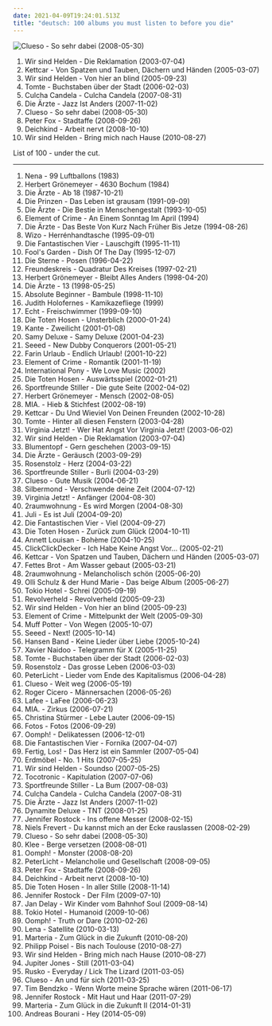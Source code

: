 ```yaml
---
date: 2021-04-09T19:24:01.513Z
title: "deutsch: 100 albums you must listen to before you die"
---
```

![Clueso - So sehr dabei (2008-05-30)](http://coverartarchive.org/release/8a5f9fff-7e95-46e5-912c-4805719b9733/6800701218-500.jpg "Clueso - So sehr dabei (2008-05-30)")
<ol class="albums">
<li data-cover="http://coverartarchive.org/release/014ed961-6515-371e-80c9-e4ce89e08c0e/4819589657-500.jpg" data-tags="german" role="button">Wir sind Helden - Die Reklamation (2003-07-04)</li>
<li data-cover="http://coverartarchive.org/release/4ef75fd8-9b02-4bfc-bacd-002846dc6f63/5555494044-500.jpg" data-tags="deutsch" role="button">Kettcar - Von Spatzen und Tauben, Dächern und Händen (2005-03-07)</li>
<li data-cover="https://img.discogs.com/rLFbd4wzHfqWV4t0KBl6bD56rUQ=/fit-in/600x523/filters:strip_icc():format(jpeg):mode_rgb():quality(90)/discogs-images/R-927793-1242079929.jpeg.jpg" data-tags="german, pop" role="button">Wir sind Helden - Von hier an blind (2005-09-23)</li>
<li data-cover="http://coverartarchive.org/release/55ed3bfc-d023-45b7-9905-c4a3ff6e2e2a/3376905685-500.jpg" data-tags="german, deutsch, hamburger schule" role="button">Tomte - Buchstaben über der Stadt (2006-02-03)</li>
<li data-cover="http://coverartarchive.org/release/c09740e6-06a3-47d5-bc92-ff548e87b955/3602793651-500.jpg" data-tags="deutsch, reggae" role="button">Culcha Candela - Culcha Candela (2007-08-31)</li>
<li data-cover="http://coverartarchive.org/release/6a81122a-d183-4008-ad9f-fcc8dd2b31b2/2140773824-500.jpg" data-tags="punk, deutschrock, punk rock, deutsch" role="button">Die Ärzte - Jazz Ist Anders (2007-11-02)</li>
<li data-cover="http://coverartarchive.org/release/8a5f9fff-7e95-46e5-912c-4805719b9733/6800701218-500.jpg" data-tags="deutsch" role="button">Clueso - So sehr dabei (2008-05-30)</li>
<li data-cover="http://coverartarchive.org/release/d57ff9e6-3ece-429b-bf5f-75d505f7cfe1/15248740702-500.jpg" data-tags="dancehall, german" role="button">Peter Fox - Stadtaffe (2008-09-26)</li>
<li data-cover="https://img.discogs.com/_pjIoMlx7MXFbuDl_d_0tblyJoE=/fit-in/240x240/filters:strip_icc():format(jpeg):mode_rgb():quality(90)/discogs-images/R-1631744-1233396114.jpeg.jpg" data-tags="electronic, deutsch" role="button">Deichkind - Arbeit nervt (2008-10-10)</li>
<li data-cover="https://img.discogs.com/7EklQeehX3bIpVPJ_e4dGQ_j1IA=/fit-in/500x500/filters:strip_icc():format(jpeg):mode_rgb():quality(90)/discogs-images/R-2416921-1282913483.jpeg.jpg" data-tags="pop, german, 00s, rockstars, tanzen, rockmusik, sandisfinis, muke, wsh bring mich nachhause, micha maat, der moment" role="button">Wir sind Helden - Bring mich nach Hause (2010-08-27)</li>
</ol>
List of 100 - under the cut.
<!-- more -->

_________________

<ol class="albums">
<li data-cover="http://coverartarchive.org/release/e38790fe-0b99-45ac-b540-9b7cf2742d94/19025705025-500.jpg" data-tags="german" role="button">
Nena - 99 Luftballons (1983)
</li>
<li data-cover="http://coverartarchive.org/release/2176bfcd-867a-4168-942d-c718507d6abb/16452956288-500.jpg" data-tags="german, herbert groenemeyer - 4630 bochum" role="button">
Herbert Grönemeyer - 4630 Bochum (1984)
</li>
<li data-cover="http://coverartarchive.org/release/4e37ab5c-dbac-439e-84a0-a3ae9d3c3a4d/24638146742-500.jpg" data-tags="punk rock, punk, rock, deutsch, german" role="button">
Die Ärzte - Ab 18 (1987-10-21)
</li>
<li data-cover="http://coverartarchive.org/release/c5d00d3b-365d-40c5-af3a-be0b880ee3e0/18976605918-500.jpg" data-tags="deutsch" role="button">
Die Prinzen - Das Leben ist grausam (1991-09-09)
</li>
<li data-cover="http://coverartarchive.org/release/d858087f-4cac-45ed-94d8-a41c90ca0cfc/6227910973-500.jpg" data-tags="punk rock, punk" role="button">
Die Ärzte - Die Bestie in Menschengestalt (1993-10-05)
</li>
<li data-cover="http://coverartarchive.org/release/653dace1-86ca-4604-80e5-421ec0691fb8/21668460133-500.jpg" data-tags="german" role="button">
Element of Crime - An Einem Sonntag Im April (1994)
</li>
<li data-cover="http://coverartarchive.org/release/84e15e63-0931-48b7-a37e-85e782f0b65a/24329225762-500.jpg" data-tags="punk rock, deutsch" role="button">
Die Ärzte - Das Beste Von Kurz Nach Früher Bis Jetze (1994-08-26)
</li>
<li data-cover="https://img.discogs.com/hHbNqeuWIiL1du69HzHrC5uExiM=/fit-in/400x394/filters:strip_icc():format(jpeg):mode_rgb():quality(90)/discogs-images/R-489030-1308746249.jpeg.jpg" data-tags="deutsch" role="button">
Wizo - Herrénhandtasche (1995-09-01)
</li>
<li data-cover="http://coverartarchive.org/release/65d6ad44-109b-4c33-a9d2-2fd6e86b7223/2139954499-500.jpg" data-tags="german, hip hop" role="button">
Die Fantastischen Vier - Lauschgift (1995-11-11)
</li>
<li data-cover="http://coverartarchive.org/release/dcfe8092-607d-43dd-88e5-4d4429f049c9/2107276861-500.jpg" data-tags="90s, pop, german, rock" role="button">
Fool's Garden - Dish Of The Day (1995-12-07)
</li>
<li data-cover="http://coverartarchive.org/release/43adeda4-2b9b-3611-a94e-651ca659f010/4766415069-500.jpg" data-tags="hamburger schule, deutsch" role="button">
Die Sterne - Posen (1996-04-22)
</li>
<li data-cover="http://coverartarchive.org/release/2bf9abf3-0bf9-4b54-8cc4-0af6140e30f1/3323602146-500.jpg" data-tags="hip hop, german hip hop, hip-hop, conscious hip hop" role="button">
Freundeskreis - Quadratur Des Kreises (1997-02-21)
</li>
<li data-cover="http://coverartarchive.org/release/00e3f7f1-e444-46a0-ad46-b23e33e94f0d/14278672955-500.jpg" data-tags="deutsch, rock, german" role="button">
Herbert Grönemeyer - Bleibt Alles Anders (1998-04-20)
</li>
<li data-cover="http://coverartarchive.org/release/5136b498-769c-4a15-9989-f321d4a1723d/6278219503-500.jpg" data-tags="punk rock" role="button">
Die Ärzte - 13 (1998-05-25)
</li>
<li data-cover="http://coverartarchive.org/release/8377002d-790b-41f4-a152-d2f6ba6ea736/3349699606-500.jpg" data-tags="german hip hop, german hip-hop" role="button">
Absolute Beginner - Bambule (1998-11-10)
</li>
<li data-cover="https://img.discogs.com/yWrnM08PUCjy9mDV-Ss7a0VE_CE=/fit-in/443x442/filters:strip_icc():format(jpeg):mode_rgb():quality(90)/discogs-images/R-2487751-1286738640.jpeg.jpg" data-tags="deutsch" role="button">
Judith Holofernes - Kamikazefliege (1999)
</li>
<li data-cover="http://coverartarchive.org/release/e9bac38b-523d-47c9-bbae-2f71630e310a/14910566886-500.jpg" data-tags="pop, echt, german" role="button">
Echt - Freischwimmer (1999-09-10)
</li>
<li data-cover="https://img.discogs.com/860Jtns8oDOGHGd84Mk9NlLEmos=/fit-in/600x530/filters:strip_icc():format(jpeg):mode_rgb():quality(90)/discogs-images/R-527896-1271536925.jpeg.jpg" data-tags="german, die toten hosen, punk, punk rock" role="button">
Die Toten Hosen - Unsterblich (2000-01-24)
</li>
<li data-cover="https://img.discogs.com/X-tU_F31vQrRK2q8HHxFyB-0PLs=/fit-in/500x491/filters:strip_icc():format(jpeg):mode_rgb():quality(90)/discogs-images/R-915456-1382898364-7303.jpeg.jpg" data-tags="deutsch" role="button">
Kante - Zweilicht (2001-01-08)
</li>
<li data-cover="https://img.discogs.com/Z3uHmw4TYJHDabV1jJBBstOhvK4=/fit-in/600x595/filters:strip_icc():format(jpeg):mode_rgb():quality(90)/discogs-images/R-362701-1389771905-9340.jpeg.jpg" data-tags="hip-hop, german, german hip hop" role="button">
Samy Deluxe - Samy Deluxe (2001-04-23)
</li>
<li data-cover="http://coverartarchive.org/release/aa8f796b-28e8-4b46-92ab-ae4d74c6dfa0/11539914728-500.jpg" data-tags="reggae" role="button">
Seeed - New Dubby Conquerors (2001-05-21)
</li>
<li data-cover="http://coverartarchive.org/release/81032d7f-3915-4016-b1f5-606926329bb0/3323486482-500.jpg" data-tags="deutsch, german, punk" role="button">
Farin Urlaub - Endlich Urlaub! (2001-10-22)
</li>
<li data-cover="http://coverartarchive.org/release/035f1c38-97cc-47c3-b593-1e714f115861/13141931648-500.jpg" data-tags="deutsch, german, element of crime" role="button">
Element of Crime - Romantik (2001-11-19)
</li>
<li data-cover="http://coverartarchive.org/release/58a7061d-6dc3-4fc0-84dd-c08a9c2293e3/27378446093-500.jpg" data-tags="electronica" role="button">
International Pony - We Love Music (2002)
</li>
<li data-cover="http://coverartarchive.org/release/7bd81615-478e-4c0e-9248-39cd077eac69/3330315650-500.jpg" data-tags="punk rock, punk" role="button">
Die Toten Hosen - Auswärtsspiel (2002-01-21)
</li>
<li data-cover="https://img.discogs.com/xGvkXOyRDVoU71fFnepT6jXcJgQ=/fit-in/160x159/filters:strip_icc():format(jpeg):mode_rgb():quality(90)/discogs-images/R-1030151-1185961466.jpeg.jpg" data-tags="deutschrock, rock, german" role="button">
Sportfreunde Stiller - Die gute Seite (2002-04-02)
</li>
<li data-cover="https://img.discogs.com/aKGZZY2YKAMrt0FWKGUSegb4ST4=/fit-in/600x521/filters:strip_icc():format(jpeg):mode_rgb():quality(90)/discogs-images/R-580150-1216849792.jpeg.jpg" data-tags="german" role="button">
Herbert Grönemeyer - Mensch (2002-08-05)
</li>
<li data-cover="http://coverartarchive.org/release/e8f0c329-8158-445c-ae57-d77a3d4d86b6/7853015432-500.jpg" data-tags="deutsch, german" role="button">
MIA. - Hieb & Stichfest (2002-08-19)
</li>
<li data-cover="http://coverartarchive.org/release/9487dab6-a5df-4fce-b37e-b5d811eebafd/3366701687-500.jpg" data-tags="deutsch" role="button">
Kettcar - Du Und Wieviel Von Deinen Freunden (2002-10-28)
</li>
<li data-cover="http://coverartarchive.org/release/72fda400-f27e-4f2e-845a-3e588b512402/28447118671-500.jpg" data-tags="hamburger schule" role="button">
Tomte - Hinter all diesen Fenstern (2003-04-28)
</li>
<li data-cover="http://coverartarchive.org/release/de0aba33-defb-4e4d-8b95-2d499c0b3ec0/3333205469-500.jpg" data-tags="pop, deutsch, german" role="button">
Virginia Jetzt! - Wer Hat Angst Vor Virginia Jetzt! (2003-06-02)
</li>
<li data-cover="http://coverartarchive.org/release/014ed961-6515-371e-80c9-e4ce89e08c0e/4819589657-500.jpg" data-tags="german" role="button">
Wir sind Helden - Die Reklamation (2003-07-04)
</li>
<li data-cover="http://coverartarchive.org/release/70b5b5b6-f232-4275-a4c0-14ea922171de/4714012289-500.jpg" data-tags="german hip hop" role="button">
Blumentopf - Gern geschehen (2003-09-15)
</li>
<li data-cover="http://coverartarchive.org/release/e6f8f4d8-851c-4f6f-b611-71fa97f9dd5c/14341492619-500.jpg" data-tags="punk rock" role="button">
Die Ärzte - Geräusch (2003-09-29)
</li>
<li data-cover="http://coverartarchive.org/release/26a2c975-e5ef-4a8c-b3de-15eccea73d56/21500980534-500.jpg" data-tags="deutsch, rosenstolz" role="button">
Rosenstolz - Herz (2004-03-22)
</li>
<li data-cover="http://coverartarchive.org/release/b8142c5d-3180-4f59-a9d3-880904621f73/7170268518-500.jpg" data-tags="deutschrock, sportfreunde stiller" role="button">
Sportfreunde Stiller - Burli (2004-03-29)
</li>
<li data-cover="http://coverartarchive.org/release/8bd79bc0-1394-454a-982a-9199a3b8a085/4764909378-500.jpg" data-tags="chillout" role="button">
Clueso - Gute Musik (2004-06-21)
</li>
<li data-cover="http://coverartarchive.org/release/a4b9461b-db45-49cf-b214-b12e8f299e79/7179808332-500.jpg" data-tags="silbermond, rock" role="button">
Silbermond - Verschwende deine Zeit (2004-07-12)
</li>
<li data-cover="http://coverartarchive.org/release/8831ba18-6e18-4289-b215-97607fcce406/12547390168-500.jpg" data-tags="deutsch" role="button">
Virginia Jetzt! - Anfänger (2004-08-30)
</li>
<li data-cover="http://coverartarchive.org/release/b21fed09-17fe-3ab2-bbe6-5bf54ce9f43a/1889478274-500.jpg" data-tags="german, electronic" role="button">
2raumwohnung - Es wird Morgen (2004-08-30)
</li>
<li data-cover="http://coverartarchive.org/release/b32b3292-55db-4883-adaf-786171f381a1/10431090135-500.jpg" data-tags="german" role="button">
Juli - Es ist Juli (2004-09-20)
</li>
<li data-cover="http://coverartarchive.org/release/4491c9fe-763b-3925-9c2a-69b8dd7b64c7/3421500176-500.jpg" data-tags="hip hop, german, german hip hop" role="button">
Die Fantastischen Vier - Viel (2004-09-27)
</li>
<li data-cover="https://img.discogs.com/8Iw0YxfDJuZjhcc2D0E0G9hz0mI=/fit-in/599x517/filters:strip_icc():format(jpeg):mode_rgb():quality(90)/discogs-images/R-14552470-1576925172-3616.jpeg.jpg" data-tags="punk rock, punk" role="button">
Die Toten Hosen - Zurück zum Glück (2004-10-11)
</li>
<li data-cover="https://img.discogs.com/jz0cMkSUyRRsVV2szdP4oiG9y44=/fit-in/280x280/filters:strip_icc():format(jpeg):mode_rgb():quality(90)/discogs-images/R-8826647-1469599034-9160.jpeg.jpg" data-tags="chanson, pop" role="button">
Annett Louisan - Bohème (2004-10-25)
</li>
<li data-cover="http://coverartarchive.org/release/02947a26-1a4c-42ec-b7b3-85c553c985d9/3375668388-500.jpg" data-tags="deutsch, click, various clickclick" role="button">
ClickClickDecker - Ich Habe Keine Angst Vor... (2005-02-21)
</li>
<li data-cover="http://coverartarchive.org/release/4ef75fd8-9b02-4bfc-bacd-002846dc6f63/5555494044-500.jpg" data-tags="deutsch" role="button">
Kettcar - Von Spatzen und Tauben, Dächern und Händen (2005-03-07)
</li>
<li data-cover="http://coverartarchive.org/release/7caecf9e-6fb2-4def-95ef-5cdf6dd05410/7479710791-500.jpg" data-tags="hip hop, german, deutsch" role="button">
Fettes Brot - Am Wasser gebaut (2005-03-21)
</li>
<li data-cover="http://coverartarchive.org/release/613aa14f-592b-4ab9-bfca-093902c3674c/2538327449-500.jpg" data-tags="deutsch" role="button">
2raumwohnung - Melancholisch schön (2005-06-20)
</li>
<li data-cover="https://via.placeholder.com/450" data-tags="indie pop, deutsch, grand hotel van cleef, colours, sophomore album, pinossa soittimen vieressa" role="button">
Olli Schulz & der Hund Marie - Das beige Album (2005-06-27)
</li>
<li data-cover="https://img.discogs.com/G02_wI1hRJo7nOuoOExIdBu22hs=/fit-in/600x511/filters:strip_icc():format(jpeg):mode_rgb():quality(90)/discogs-images/R-695819-1372415689-1175.jpeg.jpg" data-tags="emo, german, tokio hotel, rock" role="button">
Tokio Hotel - Schrei (2005-09-19)
</li>
<li data-cover="http://coverartarchive.org/release/6692240d-55c2-471f-8b9e-f4b5f575e2d1/16951049106-500.jpg" data-tags="german, rock" role="button">
Revolverheld - Revolverheld (2005-09-23)
</li>
<li data-cover="https://img.discogs.com/rLFbd4wzHfqWV4t0KBl6bD56rUQ=/fit-in/600x523/filters:strip_icc():format(jpeg):mode_rgb():quality(90)/discogs-images/R-927793-1242079929.jpeg.jpg" data-tags="german, pop" role="button">
Wir sind Helden - Von hier an blind (2005-09-23)
</li>
<li data-cover="https://img.discogs.com/8L5YZIN096fHanuOwsZePa7eTtA=/fit-in/202x200/filters:strip_icc():format(jpeg):mode_rgb():quality(90)/discogs-images/R-754756-1155478794.jpeg.jpg" data-tags="element of crime" role="button">
Element of Crime - Mittelpunkt der Welt (2005-09-30)
</li>
<li data-cover="http://coverartarchive.org/release/054e623b-57ce-42fb-bb62-f1c82dfedf1d/4801247210-500.jpg" data-tags="german" role="button">
Muff Potter - Von Wegen (2005-10-07)
</li>
<li data-cover="https://img.discogs.com/GUq_JB_l0I6gNuYQSQcD1jqJhAU=/fit-in/600x605/filters:strip_icc():format(jpeg):mode_rgb():quality(90)/discogs-images/R-1910644-1502355394-1079.jpeg.jpg" data-tags="reggae, dancehall" role="button">
Seeed - Next! (2005-10-14)
</li>
<li data-cover="https://img.discogs.com/LOra1OcgVvThWazvQTQQ1CbxJOc=/fit-in/600x600/filters:strip_icc():format(jpeg):mode_rgb():quality(90)/discogs-images/R-1030196-1538332713-1103.jpeg.jpg" data-tags="deutsch" role="button">
Hansen Band - Keine Lieder über Liebe (2005-10-24)
</li>
<li data-cover="https://img.discogs.com/sZbSvdposjfGuynavkvmDoasLY8=/fit-in/567x511/filters:strip_icc():format(jpeg):mode_rgb():quality(90)/discogs-images/R-6154288-1412527828-7889.jpeg.jpg" data-tags="soul, deutsch, xavier naidoo" role="button">
Xavier Naidoo - Telegramm für X (2005-11-25)
</li>
<li data-cover="http://coverartarchive.org/release/55ed3bfc-d023-45b7-9905-c4a3ff6e2e2a/3376905685-500.jpg" data-tags="german, deutsch, hamburger schule" role="button">
Tomte - Buchstaben über der Stadt (2006-02-03)
</li>
<li data-cover="http://coverartarchive.org/release/bd12c697-199e-4a24-ae2d-c0054107ebcd/20525798298-500.jpg" data-tags="rosenstolz" role="button">
Rosenstolz - Das grosse Leben (2006-03-03)
</li>
<li data-cover="https://img.discogs.com/xZoIktyNs8bpBHGjmcbPJkx0r5o=/fit-in/600x600/filters:strip_icc():format(jpeg):mode_rgb():quality(90)/discogs-images/R-726919-1327261608.jpeg.jpg" data-tags="deutsch" role="button">
PeterLicht - Lieder vom Ende des Kapitalismus (2006-04-28)
</li>
<li data-cover="http://coverartarchive.org/release/5debf44a-74f5-47cb-b32e-9ccbee99e76e/3376054171-500.jpg" data-tags="german, deutsch" role="button">
Clueso - Weit weg (2006-05-19)
</li>
<li data-cover="http://coverartarchive.org/release/1419feb3-17af-4bb7-b8e2-a7233db9a1ae/28199497322-500.jpg" data-tags="swing, jazz, deutsch" role="button">
Roger Cicero - Männersachen (2006-05-26)
</li>
<li data-cover="http://coverartarchive.org/release/77de0c94-8433-47db-b755-460391bb8a9c/27320358488-500.jpg" data-tags="rock, gothic rock, female vocalists, deutsch, good songs" role="button">
Lafee - LaFee (2006-06-23)
</li>
<li data-cover="https://img.discogs.com/aD_Inv8phCiIMTq6izE9Ieam_I4=/fit-in/600x541/filters:strip_icc():format(jpeg):mode_rgb():quality(90)/discogs-images/R-2464851-1285542799.jpeg.jpg" data-tags="deutsch" role="button">
MIA. - Zirkus (2006-07-21)
</li>
<li data-cover="http://coverartarchive.org/release/a2bf42fc-16e3-4496-b3d7-f72be4bf0aae/10864576866-500.jpg" data-tags="christina strmer - lebe lauter, deutsch" role="button">
Christina Stürmer - Lebe Lauter (2006-09-15)
</li>
<li data-cover="http://coverartarchive.org/release/8e399300-e2d0-4836-ade1-67783e8aba6c/1594214502-500.jpg" data-tags="german" role="button">
Fotos - Fotos (2006-09-29)
</li>
<li data-cover="http://coverartarchive.org/release/446531b3-47a1-4caf-8815-dab5b6734dde/9819885655-500.jpg" data-tags="industrial metal" role="button">
Oomph! - Delikatessen (2006-12-01)
</li>
<li data-cover="http://coverartarchive.org/release/8208c422-13eb-4ade-98e4-fd551f3cd67a/12899177229-500.jpg" data-tags="hip hop, deutsch, german" role="button">
Die Fantastischen Vier - Fornika (2007-04-07)
</li>
<li data-cover="https://via.placeholder.com/450" data-tags="deutsch, lomoli, nordufer, sral, die kranken schwestern, mitsnakker, micha maat, schmmoos, minitimer katzenposter, aggroschlager, les bummms boys, sun of a gun" role="button">
Fertig, Los! - Das Herz ist ein Sammler (2007-05-04)
</li>
<li data-cover="https://img.discogs.com/9Zmwat6J-bSlyq_U41G7S8MsLos=/fit-in/500x500/filters:strip_icc():format(jpeg):mode_rgb():quality(90)/discogs-images/R-1700781-1237851517.jpeg.jpg" data-tags="deutsch, covers" role="button">
Erdmöbel - No. 1 Hits (2007-05-25)
</li>
<li data-cover="http://coverartarchive.org/release/b3f836e8-2445-4a48-888f-f54894b93192/10431486482-500.jpg" data-tags="pop, deutsch, german" role="button">
Wir sind Helden - Soundso (2007-05-25)
</li>
<li data-cover="http://coverartarchive.org/release/d17bfe8d-b962-4fa5-bf71-efbe76a201ce/4817979360-500.jpg" data-tags="indie, deutsch, german, hamburger schule" role="button">
Tocotronic - Kapitulation (2007-07-06)
</li>
<li data-cover="https://img.discogs.com/MHVuQK7v08wTgv3QeTy2GwZTM7k=/fit-in/500x500/filters:strip_icc():format(jpeg):mode_rgb():quality(90)/discogs-images/R-2263929-1273152085.jpeg.jpg" data-tags="deutschrock" role="button">
Sportfreunde Stiller - La Bum (2007-08-03)
</li>
<li data-cover="http://coverartarchive.org/release/c09740e6-06a3-47d5-bc92-ff548e87b955/3602793651-500.jpg" data-tags="deutsch, reggae" role="button">
Culcha Candela - Culcha Candela (2007-08-31)
</li>
<li data-cover="http://coverartarchive.org/release/6a81122a-d183-4008-ad9f-fcc8dd2b31b2/2140773824-500.jpg" data-tags="punk, deutschrock, punk rock, deutsch" role="button">
Die Ärzte - Jazz Ist Anders (2007-11-02)
</li>
<li data-cover="http://coverartarchive.org/release/9659da9f-f99c-45a2-a6bc-74b9a0793ac9/2704123117-500.jpg" data-tags="hip hop" role="button">
Dynamite Deluxe - TNT (2008-01-25)
</li>
<li data-cover="https://img.discogs.com/1SFahscIEwVa6r3ItyKkNGEw3Ug=/fit-in/600x595/filters:strip_icc():format(jpeg):mode_rgb():quality(90)/discogs-images/R-2039236-1466349839-4635.jpeg.jpg" data-tags="punk" role="button">
Jennifer Rostock - Ins offene Messer (2008-02-15)
</li>
<li data-cover="http://coverartarchive.org/release/b3d81e5c-a8ed-4af5-aa28-a08ae1511f5d/27360063060-500.jpg" data-tags="deutsch" role="button">
Niels Frevert - Du kannst mich an der Ecke rauslassen (2008-02-29)
</li>
<li data-cover="http://coverartarchive.org/release/8a5f9fff-7e95-46e5-912c-4805719b9733/6800701218-500.jpg" data-tags="deutsch" role="button">
Clueso - So sehr dabei (2008-05-30)
</li>
<li data-cover="http://coverartarchive.org/release/20741546-22d3-49d6-8788-0cdccb3cfb5f/28931103608-500.jpg" data-tags="pop, deutsch, group" role="button">
Klee - Berge versetzen (2008-08-01)
</li>
<li data-cover="https://img.discogs.com/Z8fZAd0RvvrRuyWLNR8nblD_efY=/fit-in/600x636/filters:strip_icc():format(jpeg):mode_rgb():quality(90)/discogs-images/R-13364776-1559511721-3658.jpeg.jpg" data-tags="industrial metal" role="button">
Oomph! - Monster (2008-08-20)
</li>
<li data-cover="https://img.discogs.com/gwi3v56ylJ0ci0baBA9KAFBWOhw=/fit-in/586x600/filters:strip_icc():format(jpeg):mode_rgb():quality(90)/discogs-images/R-1456920-1221150320.jpeg.jpg" data-tags="deutsch" role="button">
PeterLicht - Melancholie und Gesellschaft (2008-09-05)
</li>
<li data-cover="http://coverartarchive.org/release/d57ff9e6-3ece-429b-bf5f-75d505f7cfe1/15248740702-500.jpg" data-tags="dancehall, german" role="button">
Peter Fox - Stadtaffe (2008-09-26)
</li>
<li data-cover="https://img.discogs.com/_pjIoMlx7MXFbuDl_d_0tblyJoE=/fit-in/240x240/filters:strip_icc():format(jpeg):mode_rgb():quality(90)/discogs-images/R-1631744-1233396114.jpeg.jpg" data-tags="electronic, deutsch" role="button">
Deichkind - Arbeit nervt (2008-10-10)
</li>
<li data-cover="http://coverartarchive.org/release/be5ff3f4-825b-498e-9ce7-f516aec0ada7/10579966467-500.jpg" data-tags="punk rock, punk" role="button">
Die Toten Hosen - In aller Stille (2008-11-14)
</li>
<li data-cover="http://coverartarchive.org/release/49ec31d8-d05f-4545-826f-2e5b00059b2e/18304648114-500.jpg" data-tags="germany, deutsch, german, deutschland, electropunk, female fronted" role="button">
Jennifer Rostock - Der Film (2009-07-10)
</li>
<li data-cover="https://img.discogs.com/ktu61bNPRnFHBkwTL_PR4xcJjk4=/fit-in/600x529/filters:strip_icc():format(jpeg):mode_rgb():quality(90)/discogs-images/R-3432082-1330172886.jpeg.jpg" data-tags="funk, deutsch" role="button">
Jan Delay - Wir Kinder vom Bahnhof Soul (2009-08-14)
</li>
<li data-cover="https://img.discogs.com/fPRaFPdnrNcEuhIZkSVlDnlhiEc=/fit-in/225x225/filters:strip_icc():format(jpeg):mode_rgb():quality(90)/discogs-images/R-2442497-1451244676-2555.jpeg.jpg" data-tags="rock, humanoid, german, tokio hotel" role="button">
Tokio Hotel - Humanoid (2009-10-06)
</li>
<li data-cover="http://coverartarchive.org/release/efd254da-374f-4e8b-a971-5c424b217f1d/9819901623-500.jpg" data-tags="rock, german" role="button">
Oomph! - Truth or Dare (2010-02-26)
</li>
<li data-cover="https://img.discogs.com/zZpXwd8PQ9tmIUmCJLioKN3GQl8=/fit-in/180x180/filters:strip_icc():format(jpeg):mode_rgb():quality(90)/discogs-images/R-352160-1101167262.jpg.jpg" data-tags="lena" role="button">
Lena - Satellite (2010-03-13)
</li>
<li data-cover="https://img.discogs.com/sRmEz0x86tbZ6fitHAUFOtZDAFE=/fit-in/600x600/filters:strip_icc():format(jpeg):mode_rgb():quality(90)/discogs-images/R-2412823-1491302342-1348.jpeg.jpg" data-tags="electronic, micha maat, aggroschlager" role="button">
Marteria - Zum Glück in die Zukunft (2010-08-20)
</li>
<li data-cover="https://img.discogs.com/TfxRFG2a8jt0huysa7bKL_aEzmI=/fit-in/600x600/filters:strip_icc():format(jpeg):mode_rgb():quality(90)/discogs-images/R-2682039-1606551917-8470.jpeg.jpg" data-tags="deutsch, singer/songwriter, liebe, herz, tanzen, sucht, micha, poisel, geliebt, maat, nur mit dir, komm zurueck, micha maat, der moment, stille der nacht, zeig mir den weg" role="button">
Philipp Poisel - Bis nach Toulouse (2010-08-27)
</li>
<li data-cover="https://img.discogs.com/7EklQeehX3bIpVPJ_e4dGQ_j1IA=/fit-in/500x500/filters:strip_icc():format(jpeg):mode_rgb():quality(90)/discogs-images/R-2416921-1282913483.jpeg.jpg" data-tags="pop, german, 00s, rockstars, tanzen, rockmusik, sandisfinis, muke, wsh bring mich nachhause, micha maat, der moment" role="button">
Wir sind Helden - Bring mich nach Hause (2010-08-27)
</li>
<li data-cover="https://img.discogs.com/QfUojUwLgCTFd6PT0CI-IyHyIHY=/fit-in/600x535/filters:strip_icc():format(jpeg):mode_rgb():quality(90)/discogs-images/R-2909816-1405367336-7191.jpeg.jpg" data-tags="deutsch, german" role="button">
Jupiter Jones - Still (2011-03-04)
</li>
<li data-cover="http://coverartarchive.org/release/734bc2bf-fec5-4133-8fc3-7f88a5c03e69/24038436103-500.jpg" data-tags="electronic, deutsch, indierock, 80er, aggro berlin, die kranken schwestern, mitsnakker, micha maat" role="button">
Rusko - Everyday / Lick The Lizard (2011-03-05)
</li>
<li data-cover="http://coverartarchive.org/release/cb9c39b1-bd29-4698-8451-6a25e6180f20/4689120286-500.jpg" data-tags="pop, alternative, deutsch, micha maat" role="button">
Clueso - An und für sich (2011-03-25)
</li>
<li data-cover="http://coverartarchive.org/release/bde75b48-83c8-4b2f-a7ec-570f4fa5b525/17081308592-500.jpg" data-tags="deutsche musik" role="button">
Tim Bendzko - Wenn Worte meine Sprache wären (2011-06-17)
</li>
<li data-cover="http://coverartarchive.org/release/0ea09404-4998-4e6b-949c-274dc197b6b7/22055245791-500.jpg" data-tags="rock, female vocalists, deutsch, deutschrock, german, liebe, liebeskummer, lieblingslieder, herzschmerz, baamhakke, lieblingssongs, leider geil" role="button">
Jennifer Rostock - Mit Haut und Haar (2011-07-29)
</li>
<li data-cover="http://coverartarchive.org/release/5b31b37e-fa76-456d-8eec-900a438ef309/10134774591-500.jpg" data-tags="hip-hop, hip hop" role="button">
Marteria - Zum Glück in die Zukunft II (2014-01-31)
</li>
<li data-cover="http://coverartarchive.org/release/0a816a82-dfae-490e-89dc-66ec62efeeb8/7210382973-500.jpg" data-tags="deutsch, german" role="button">
Andreas Bourani - Hey (2014-05-09)
</li>
</ol>